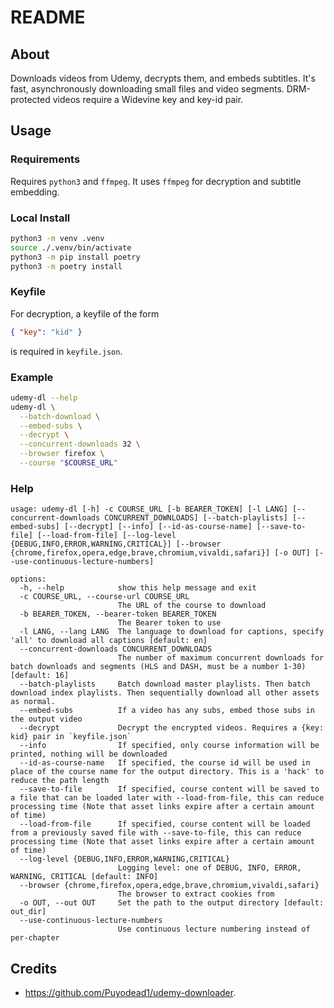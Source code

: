 # README

## About

Downloads videos from Udemy, decrypts them, and embeds subtitles.
It's fast, asynchronously downloading small files and video segments.
DRM-protected videos require a Widevine key and key-id pair.

## Usage

### Requirements

Requires `python3` and `ffmpeg`. It uses `ffmpeg` for decryption and subtitle embedding.

### Local Install

```bash
python3 -m venv .venv
source ./.venv/bin/activate
python3 -m pip install poetry
python3 -m poetry install
```

### Keyfile

For decryption, a keyfile of the form

```json
{ "key": "kid" }
```

is required in `keyfile.json`.

### Example

```bash
udemy-dl --help
udemy-dl \
  --batch-download \
  --embed-subs \
  --decrypt \
  --concurrent-downloads 32 \
  --browser firefox \
  --course "$COURSE_URL"
```

### Help

```text
usage: udemy-dl [-h] -c COURSE_URL [-b BEARER_TOKEN] [-l LANG] [--concurrent-downloads CONCURRENT_DOWNLOADS] [--batch-playlists] [--embed-subs] [--decrypt] [--info] [--id-as-course-name] [--save-to-file] [--load-from-file] [--log-level {DEBUG,INFO,ERROR,WARNING,CRITICAL}] [--browser {chrome,firefox,opera,edge,brave,chromium,vivaldi,safari}] [-o OUT] [--use-continuous-lecture-numbers]

options:
  -h, --help            show this help message and exit
  -c COURSE_URL, --course-url COURSE_URL
                        The URL of the course to download
  -b BEARER_TOKEN, --bearer-token BEARER_TOKEN
                        The Bearer token to use
  -l LANG, --lang LANG  The language to download for captions, specify 'all' to download all captions [default: en]
  --concurrent-downloads CONCURRENT_DOWNLOADS
                        The number of maximum concurrent downloads for batch downloads and segments (HLS and DASH, must be a number 1-30) [default: 16]
  --batch-playlists     Batch download master playlists. Then batch download index playlists. Then sequentially download all other assets as normal.
  --embed-subs          If a video has any subs, embed those subs in the output video
  --decrypt             Decrypt the encrypted videos. Requires a {key: kid} pair in `keyfile.json`
  --info                If specified, only course information will be printed, nothing will be downloaded
  --id-as-course-name   If specified, the course id will be used in place of the course name for the output directory. This is a 'hack' to reduce the path length
  --save-to-file        If specified, course content will be saved to a file that can be loaded later with --load-from-file, this can reduce processing time (Note that asset links expire after a certain amount of time)
  --load-from-file      If specified, course content will be loaded from a previously saved file with --save-to-file, this can reduce processing time (Note that asset links expire after a certain amount of time)
  --log-level {DEBUG,INFO,ERROR,WARNING,CRITICAL}
                        Logging level: one of DEBUG, INFO, ERROR, WARNING, CRITICAL [default: INFO]
  --browser {chrome,firefox,opera,edge,brave,chromium,vivaldi,safari}
                        The browser to extract cookies from
  -o OUT, --out OUT     Set the path to the output directory [default: out_dir]
  --use-continuous-lecture-numbers
                        Use continuous lecture numbering instead of per-chapter
```

## Credits

- https://github.com/Puyodead1/udemy-downloader.
